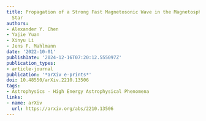 ```yaml
---
title: Propagation of a Strong Fast Magnetosonic Wave in the Magnetosphere of a Neutron
  Star
authors:
- Alexander Y. Chen
- Yajie Yuan
- Xinyu Li
- Jens F. Mahlmann
date: '2022-10-01'
publishDate: '2024-12-16T07:20:12.555097Z'
publication_types:
- article-journal
publication: '*arXiv e-prints*'
doi: 10.48550/arXiv.2210.13506
tags:
- Astrophysics - High Energy Astrophysical Phenomena
links:
- name: arXiv
  url: https://arxiv.org/abs/2210.13506
---
```

